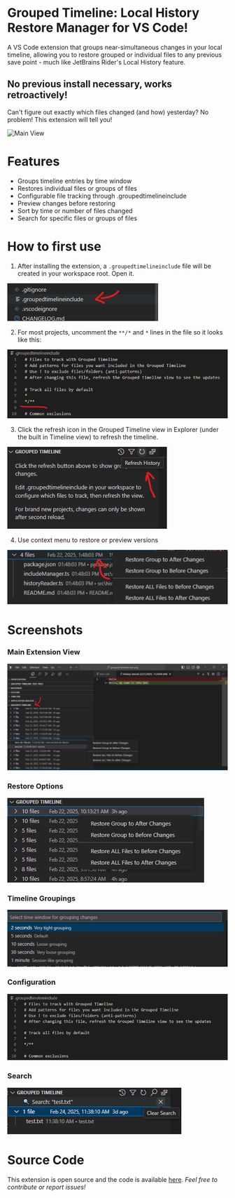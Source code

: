 # Grouped Timeline: Local History Restore Manager for VS Code!

A VS Code extension that groups near-simultaneous changes in your local timeline, allowing you to restore grouped or individual files to any previous save point - much like JetBrains Rider's Local History feature.

## No previous install necessary, works retroactively!
Can't figure out exactly which files changed (and how) yesterday? No problem! This extension will tell you!

![Main View](https://github.com/bjothorl/grouped-timeline-extension/blob/master/images/grouped-timeline.gif?raw=true)

# Features
- Groups timeline entries by time window
- Restores individual files or groups of files
- Configurable file tracking through .groupedtimelineinclude
- Preview changes before restoring
- Sort by time or number of files changed
- Search for specific files or groups of files

# How to first use
1. After installing the extension, a `.groupedtimelineinclude` file will be created in your workspace root. Open it.

![Include file](https://github.com/bjothorl/grouped-timeline-extension/blob/master/images/include-file-in-root.png?raw=true)

2. For most projects, uncomment the `**/*` and `*` lines in the file so it looks like this:

![Config settings](https://github.com/bjothorl/grouped-timeline-extension/blob/master/images/config-uncomment.png?raw=true)

3. Click the refresh icon in the Grouped Timeline view in Explorer (under the built in Timeline view) to refresh the timeline.

![Refresh](https://github.com/bjothorl/grouped-timeline-extension/blob/master/images/refresh-button.png?raw=true)

4. Use context menu to restore or preview versions

![Context Menu](https://github.com/bjothorl/grouped-timeline-extension/blob/master/images/context-menu.png?raw=true)

# Screenshots

### Main Extension View
![Main View](https://github.com/bjothorl/grouped-timeline-extension/blob/master/images/screenshot.png?raw=true)

### Restore Options
![Restore Options](https://github.com/bjothorl/grouped-timeline-extension/blob/master/images/restore_options.png?raw=true)

### Timeline Groupings
![Timeline Groupings](https://github.com/bjothorl/grouped-timeline-extension/blob/master/images/groupings.png?raw=true)

### Configuration
![Configuration](https://github.com/bjothorl/grouped-timeline-extension/blob/master/images/config.png?raw=true)

### Search
![Search](https://github.com/bjothorl/grouped-timeline-extension/blob/master/images/search.png?raw=true)

# Source Code
This extension is open source and the code is available [here](https://github.com/bjothorl/grouped-timeline-extension).
_Feel free to contribute or report issues!_